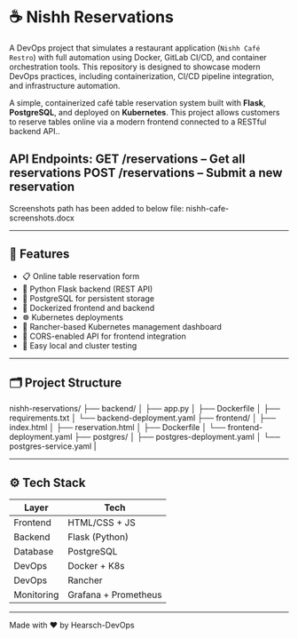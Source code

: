 # ☕ Nishh Reservations

A DevOps project that simulates a restaurant application (`Nishh Café Restro`) with full automation using Docker, GitLab CI/CD, and container orchestration tools. This repository is designed to showcase modern DevOps practices, including containerization, CI/CD pipeline integration, and infrastructure automation.

A simple, containerized café table reservation system built with **Flask**, **PostgreSQL**, and deployed on **Kubernetes**. This project allows customers to reserve tables online via a modern frontend connected to a RESTful backend API..

API Endpoints:
GET /reservations – Get all reservations
POST /reservations – Submit a new reservation
---

Screenshots path has been added to below file:
nishh-cafe-screenshots.docx

---

## 🚀 Features

- 📋 Online table reservation form
- 🔧 Python Flask backend (REST API)
- 🐘 PostgreSQL for persistent storage
- 🐳 Dockerized frontend and backend
- ☸️ Kubernetes deployments
- 🧭 Rancher-based Kubernetes management dashboard
- 📡 CORS-enabled API for frontend integration
- 🧪 Easy local and cluster testing

---

## 🗂️ Project Structure

nishh-reservations/ ├── backend/ │ ├── app.py │ ├── Dockerfile │ ├── requirements.txt │ └── backend-deployment.yaml ├── frontend/ │ ├── index.html │ ├── reservation.html │ ├── Dockerfile │ └── frontend-deployment.yaml ├── postgres/ │ ├── postgres-deployment.yaml │ └── postgres-service.yaml |


---

## ⚙️ Tech Stack

| Layer        | Tech          |
|--------------|---------------|
| Frontend     | HTML/CSS + JS |
| Backend      | Flask (Python)|
| Database     | PostgreSQL    |
| DevOps       | Docker + K8s  |
| DevOps       | Rancher       |
| Monitoring   | Grafana + Prometheus|

---

Made with ❤️ by Hearsch-DevOps
